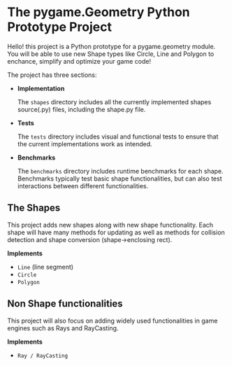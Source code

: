 # The pygame.Geometry Python Prototype Project
Hello! this project is a Python prototype for a pygame.geometry module. You will be able to use new Shape types like Circle, Line and Polygon to enchance, simplify and optimize your game code!

The project has three sections:

- **Implementation**

    The `shapes` directory includes all the currently implemented shapes source(.py) files, including the shape.py file.
- **Tests**
    
   The `tests` directory includes visual and functional tests to ensure that the current implementations work as intended.
   
- **Benchmarks**

   The `benchmarks` directory includes runtime benchmarks for each shape. Benchmarks typically test basic shape functionalities, but can also test interactions between different functionalities.

## The Shapes
This project adds new shapes along with new shape functionality. Each shape will have many methods for updating as well as methods for collision detection and shape conversion (shape->enclosing rect).

**Implements**
- `Line` (line segment)
- `Circle`
- `Polygon`

## Non Shape functionalities
This project will also focus on adding widely used functionalities in game engines such as Rays and RayCasting.

**Implements**
- `Ray / RayCasting`
